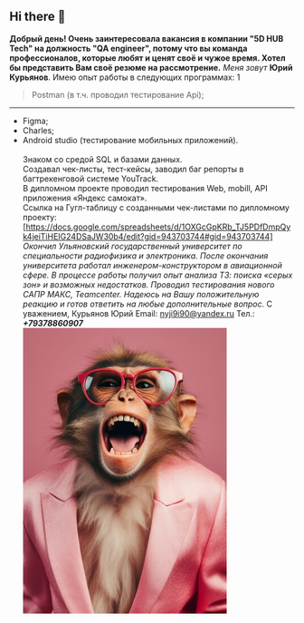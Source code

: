 ## Hi there 👋

**Добрый день! Очень заинтересовала вакансия в компании "5D HUB Tech" на должность "QA engineer", потому что вы команда профессионалов, которые любят и ценят своё и чужое время. Хотел бы представить Вам своё резюме на рассмотрение.**
_Меня зовут_ **Юрий Курьянов**. 
Имею опыт работы в следующих программах: 
1
> Postman (в т.ч. проводил тестирование Api);
--------------------------
+ Figma;
+ Charles;
+ Android studio (тестирование мобильных приложений).  
<br/>Знаком со средой SQL и базами данных. 
<br/>Создавал чек-листы, тест-кейсы, заводил баг репорты в багтрекенговой системе YouTrack. 
<br/>В дипломном проекте проводил тестирования Web, mobill, API приложения «Яндекс самокат». <br/>Ссылка на Гугл-таблицу с созданными чек-листами по дипломному проекту: [https://docs.google.com/spreadsheets/d/1OXGcGpKRb_TJ5PDfDmpQyk4jeiTiHEIG24DSaJW30b4/edit?gid=943703744#gid=943703744] 
_Окончил Ульяновский государственный университет по специальности радиофизика и электроника. После окончания университета работал инженером-конструктором в авиационной сфере. В процессе работы получил опыт анализа ТЗ: поиска «серых зон» и возможных недостатков. Проводил тестирования нового САПР МАКС, Teamcenter. Надеюсь на Вашу положительную реакцию и готов ответить на любые дополнительные вопрос._
С уважением, 
Курьянов Юрий
Email: nyji9i90@yandex.ru
Тел.: ***+79378860907***
<br/>![ManChik](https://github.com/Kuryanov1990/Kuryanov1990/blob/main/funny-monkey-with-glasses-studio_23-2150844100.jpg)


